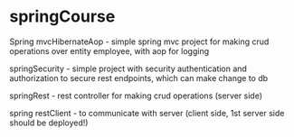 # springCourse

Spring mvcHibernateAop - simple spring mvc project for making crud operations over entity employee, with aop for logging

springSecurity - simple project with security authentication and authorization to secure rest endpoints, which can make change to db

springRest - rest controller for making crud operations (server side)

spring restClient - to communicate with server (client side, 1st server side should be deployed!)
